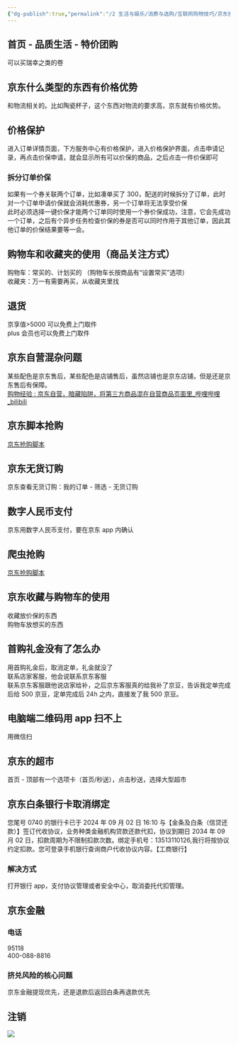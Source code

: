 ```yaml
---
{"dg-publish":true,"permalink":"/2 生活与娱乐/消费与选购/互联网购物技巧/京东技巧/","title":"京东技巧"}
---
```



## 首页 - 品质生活 - 特价团购
可以买瑞幸之类的卷
## 京东什么类型的东西有价格优势
和物流相关的。比如陶瓷杯子，这个东西对物流的要求高，京东就有价格优势。
## 价格保护
进入订单详情页面，下方服务中心有价格保护，进入价格保护界面，点击申请记录，再点击价保申请，就会显示所有可以价保的商品，之后点击一件价保即可
### 拆分订单价保
如果有一个券关联两个订单，比如凑单买了 300，配送的时候拆分了订单，此时对一个订单申请价保就会消耗优惠券，另一个订单将无法享受价保  
此时必须选择一键价保才能两个订单同时使用一个券价保成功，注意，它会先成功一个订单，之后有个异步任务检查价保的券是否可以同时作用于其他订单，因此其他订单的价保结果要等一会。

## 购物车和收藏夹的使用（商品关注方式）
购物车：常买的、计划买的  （购物车长按商品有“设置常买”选项）  
收藏夹：万一有需要再买，从收藏夹里找

## 退货
京享值>5000 可以免费上门取件  
plus 会员也可以免费上门取件

## 京东自营混杂问题
某些配色是京东售后，某些配色是店铺售后，虽然店铺也是京东店铺，但是还是京东售后有保障。  
[购物经验 : 京东自营，暗藏陷阱，将第三方商品混在自营商品页面里\_哔哩哔哩\_bilibili](https://www.bilibili.com/video/BV1fG4y1C7pL/?buvid=XY630CE669F34078F341989B1EE06E60B0127&is_story_h5=false&mid=g8UDjEqHIS5oCexxb9oAEQ%3D%3D&p=1&plat_id=116&share_from=ugc&share_medium=android&share_plat=android&share_session_id=e7a65bfd-5f63-4597-8d50-29cef70dd417&share_source=COPY&share_tag=s_i&timestamp=1689695936&unique_k=ahVLNKl&up_id=6452755)

## 京东脚本抢购
[京东抢购脚本](../../../3%20计算机/软件开发/爬虫/京东抢购脚本.md)

## 京东无货订购
京东查看无货订购：我的订单 - 筛选 - 无货订购

## 数字人民币支付
京东用数字人民币支付，要在京东 app 内确认

## 爬虫抢购
[京东抢购脚本](../../../3%20计算机/软件开发/爬虫/京东抢购脚本.md)
## 京东收藏与购物车的使用
收藏放价保的东西  
购物车放想买的东西
## 首购礼金没有了怎么办
用首购礼金后，取消定单，礼金就没了  
联系店家客服，他会说联系京东客服  
联系京东客服跟他说店家给补，之后京东客服真的给我补了京豆，告诉我定单完成后给 500 京豆，定单完成后 24h 之内，直接发了我 500 京豆。
## 电脑端二维码用 app 扫不上
用微信扫

## 京东的超市
首页 - 顶部有一个选项卡（首页/秒送），点击秒送，选择大型超市

## 京东白条银行卡取消绑定
您尾号 0740 的银行卡已于 2024 年 09 月 02 日 16:10 与【金条及白条（信贷还款）】签订代收协议，业务种类金融机构贷款还款代扣，协议到期日 2034 年 09 月 02 日，扣款周期为不限制扣款次数。绑定手机号：13513110126,我行将按协议约定扣款。您可登录手机银行查询商户代收协议内容。【工商银行】
### 解决方式
打开银行 app，支付协议管理或者安全中心，取消委托代扣管理。
## 京东金融
### 电话
95118  
400-088-8816
### 挤兑风险的核心问题
京东金融提现优先，还是退款后返回白条再退款优先
## 注销
![](/img/user/resources/attachments/56e63533c634c65e925972a660cff1c334982111.png)